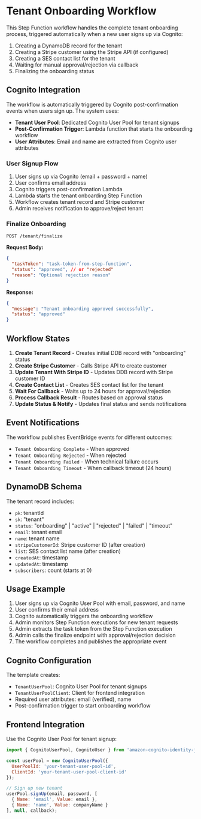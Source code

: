 # Tenant Onboarding Workflow

This Step Function workflow handles the complete tenant onboarding process, triggered automatically when a new user signs up via Cognito:

1. Creating a DynamoDB record for the tenant
2. Creating a Stripe customer using the Stripe API (if configured)
3. Creating a SES contact list for the tenant
4. Waiting for manual approval/rejection via callback
5. Finalizing the onboarding status

## Cognito Integration

The workflow is automatically triggered by Cognito post-confirmation events when users sign up. The system uses:

- **Tenant User Pool**: Dedicated Cognito User Pool for tenant signups
- **Post-Confirmation Trigger**: Lambda function that starts the onboarding workflow
- **User Attributes**: Email and name are extracted from Cognito user attributes

### User Signup Flow
1. User signs up via Cognito (email + password + name)
2. User confirms email address
3. Cognito triggers post-confirmation Lambda
4. Lambda starts the tenant onboarding Step Function
5. Workflow creates tenant record and Stripe customer
6. Admin receives notification to approve/reject tenant

### Finalize Onboarding
```
POST /tenant/finalize
```

**Request Body:**
```json
{
  "taskToken": "task-token-from-step-function",
  "status": "approved", // or "rejected"
  "reason": "Optional rejection reason"
}
```

**Response:**
```json
{
  "message": "Tenant onboarding approved successfully",
  "status": "approved"
}
```

## Workflow States

1. **Create Tenant Record** - Creates initial DDB record with "onboarding" status
2. **Create Stripe Customer** - Calls Stripe API to create customer
3. **Update Tenant With Stripe ID** - Updates DDB record with Stripe customer ID
4. **Create Contact List** - Creates SES contact list for the tenant
5. **Wait For Callback** - Waits up to 24 hours for approval/rejection
6. **Process Callback Result** - Routes based on approval status
7. **Update Status & Notify** - Updates final status and sends notifications

## Event Notifications

The workflow publishes EventBridge events for different outcomes:

- `Tenant Onboarding Complete` - When approved
- `Tenant Onboarding Rejected` - When rejected
- `Tenant Onboarding Failed` - When technical failure occurs
- `Tenant Onboarding Timeout` - When callback timeout (24 hours)

## DynamoDB Schema

The tenant record includes:
- `pk`: tenantId
- `sk`: "tenant"
- `status`: "onboarding" | "active" | "rejected" | "failed" | "timeout"
- `email`: tenant email
- `name`: tenant name
- `stripeCustomerId`: Stripe customer ID (after creation)
- `list`: SES contact list name (after creation)
- `createdAt`: timestamp
- `updatedAt`: timestamp
- `subscribers`: count (starts at 0)

## Usage Example

1. User signs up via Cognito User Pool with email, password, and name
2. User confirms their email address
3. Cognito automatically triggers the onboarding workflow
4. Admin monitors Step Function executions for new tenant requests
5. Admin extracts the task token from the Step Function execution
6. Admin calls the finalize endpoint with approval/rejection decision
7. The workflow completes and publishes the appropriate event

## Cognito Configuration

The template creates:
- `TenantUserPool`: Cognito User Pool for tenant signups
- `TenantUserPoolClient`: Client for frontend integration
- Required user attributes: email (verified), name
- Post-confirmation trigger to start onboarding workflow

## Frontend Integration

Use the Cognito User Pool for tenant signup:
```javascript
import { CognitoUserPool, CognitoUser } from 'amazon-cognito-identity-js';

const userPool = new CognitoUserPool({
  UserPoolId: 'your-tenant-user-pool-id',
  ClientId: 'your-tenant-user-pool-client-id'
});

// Sign up new tenant
userPool.signUp(email, password, [
  { Name: 'email', Value: email },
  { Name: 'name', Value: companyName }
], null, callback);
```
